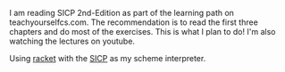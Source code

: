 I am reading SICP 2nd-Edition as part of the learning path on
teachyourselfcs.com. The recommendation is to read the first three chapters and
do most of the exercises. This is what I plan to do! I'm also watching the
lectures on youtube.

Using [racket](https://docs.racket-lang.org/guide/index.html) with the
[SICP](package) as my scheme interpreter.

